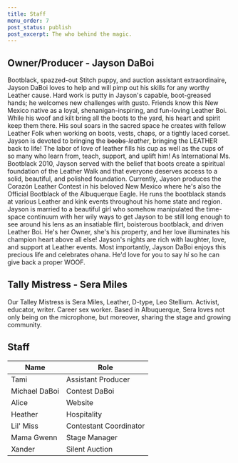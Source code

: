 ```yaml
---
title: Staff
menu_order: 7
post_status: publish
post_excerpt: The who behind the magic.
---
```


## Owner/Producer - Jayson DaBoi

Bootblack, spazzed-out Stitch puppy, and auction assistant extraordinaire, Jayson DaBoi loves to help and will pimp out his skills for any worthy Leather cause. Hard work is putty in Jayson's capable, boot-greased hands; he welcomes new challenges with gusto.
Friends know this New Mexico native as a loyal, shenanigan-inspiring, and fun-loving Leather Boi. While his woof and kilt bring all the boots to the yard, his heart and spirit keep them there. His soul soars in the sacred space he creates with fellow Leather Folk when working on boots, vests, chaps, or a tightly laced corset. Jayson is devoted to bringing the ~~boobs~~-*leather*, bringing the LEATHER back to life! The labor of love of leather fills his cup as well as the cups of so many who learn from, teach, support, and uplift him!
As International Ms. Bootblack 2010, Jayson served with the belief that boots create a spiritual foundation of the Leather Walk and that everyone deserves access to a solid, beautiful, and polished foundation. Currently, Jayson produces the Corazón Leather Contest in his beloved New Mexico where he's also the Official Bootblack of the Albuquerque Eagle. He runs the bootblack stands at various Leather and kink events throughout his home state and region.
Jayson is married to a beautiful girl who somehow manipulated the time-space continuum with her wily ways to get Jayson to be still long enough to see around his lens as an insatiable flirt, boisterous bootblack, and driven Leather Boi. He's her Owner, she's his property, and her love illuminates his champion heart above all else!
Jayson's nights are rich with laughter, love, and support at Leather events. Most importantly, Jayson DaBoi enjoys this precious life and celebrates ohana. He'd love for you to say *hi* so he can give back a proper WOOF.

 
## Tally Mistress - Sera Miles

Our Talley Mistress is Sera Miles, Leather, D-type, Leo Stellium. Activist, educator, writer. Career sex worker. Based in Albuquerque, Sera loves not only being on the microphone, but moreover, sharing the stage and growing community.


## Staff

| Name          | Role                   |
|---------------|------------------------|
| Tami          | Assistant Producer     |
| Michael DaBoi | Contest DaBoi          |
| Alice         | Website                |
| Heather       | Hospitality            |
| Lil' Miss     | Contestant Coordinator |
| Mama Gwenn    | Stage Manager          |
| Xander        | Silent Auction         |
